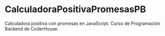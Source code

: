 # CalculadoraPositivaPromesasPB
 Calculadora positiva con promesas en JavaScript. Curso de Programación Backend de CoderHouse.
